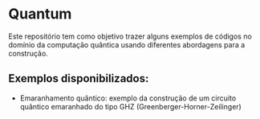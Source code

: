 # Quantum

Este repositório tem como objetivo trazer alguns exemplos de códigos no domínio da computação quântica usando diferentes abordagens para a construção.

## Exemplos disponibilizados:

* Emaranhamento quântico: exemplo da construção de um circuito quântico emaranhado do tipo GHZ (Greenberger-Horner-Zeilinger)
